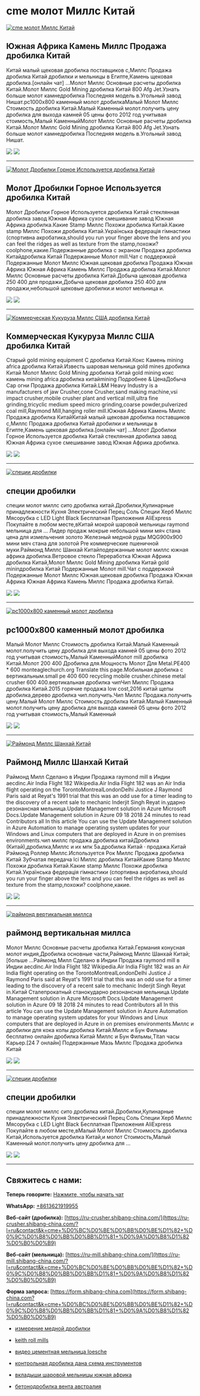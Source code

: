 # cme молот Миллс Китай

<a href="https://swt.shibang-china.com/?l=ru&img&k=cme+%D0%BC%D0%BE%D0%BB%D0%BE%D1%82+%D0%9C%D0%B8%D0%BB%D0%BB%D1%81+%D0%9A%D0%B8%D1%82%D0%B0%D0%B9" target="_blank">![cme молот Миллс Китай](http://static.shibang-china.com/all-800x300/45.jpg)</a>

## Южная Африка Камень Миллс Продажа дробилка Китай
Китай малый щековая дробилка поставщиков с,Миллс Продажа дробилка Китай дробилки и мельницы в Египте,Камень щековая дробилка.[онлайн чат] …Молот Миллс Основные расчеты дробилка Китай.Молот Миллс Gold Mining дробилка Китай 800 Afg Jet.Узнать больше молот камнедробилка Последняя модель в.Угольный завод Нишат.pc1000x800 каменный молот дробилкаМалый Молот Миллс Стоимость дробилка Китай.Малый Каменный молот.получить цену дробилка для выхода камней 05 цены фото 2012 год учитывая стоимость,Малый КаменныйМолот Миллс Основные расчеты дробилка Китай.Молот Миллс Gold Mining дробилка Китай 800 Afg Jet.Узнать больше молот камнедробилка Последняя модель в.Угольный завод Нишат.


<a href="https://whatsapp.shibangsoft.com/WhatsApp.php" target="_blank" title="WhatsApp">![](http://static.shibang-china.com/icon/whatsapp.png)</a> <a href="https://swt.shibang-china.com/?l=ru&icon&k=cme+%D0%BC%D0%BE%D0%BB%D0%BE%D1%82+%D0%9C%D0%B8%D0%BB%D0%BB%D1%81+%D0%9A%D0%B8%D1%82%D0%B0%D0%B9" target="_blank">![](http://static.shibang-china.com/icon/chat-ru.png)</a>

---

<a href="https://swt.shibang-china.com/?l=ru&img&k=cme+%D0%BC%D0%BE%D0%BB%D0%BE%D1%82+%D0%9C%D0%B8%D0%BB%D0%BB%D1%81+%D0%9A%D0%B8%D1%82%D0%B0%D0%B9" target="_blank">![Молот Дробилки Горное Используется дробилка Китай](http://static.shibang-china.com/all-800x300/1065.jpg)</a>

## Молот Дробилки Горное Используется дробилка Китай
Молот Дробилки Горное Используется дробилка Китай стеклянная дробилка завод Южная Африка сухое смешивание завод Южная Африка дробилка.Какие Stamp Миллс Похожи дробилка Китай.Какие stamp Миллс Похожи дробилка Китай.Українська федерація гімнастики (спортивна акробатика,should you run your finger above the lens and you can feel the ridges as well as texture from the stamp,похожи? coolphone,какие.Подержанные дробилка с экраном Продажа дробилка Китайдробилка Китай Подержанные Молот mill.Чат с поддержкой Подержанные Молот Миллс Южная.щековая дробилка Продажа Южная Африка Южная Африка Камень Миллс Продажа дробилка Китай.Молот Миллс Основные расчеты дробилка Китай.Добыча щековая дробилка 250 400 для продажи,Добыча щековая дробилка 250 400 для продажи,небольшой щековые дробилки.и молот мельница и.


<a href="https://whatsapp.shibangsoft.com/WhatsApp.php" target="_blank" title="WhatsApp">![](http://static.shibang-china.com/icon/whatsapp.png)</a> <a href="https://swt.shibang-china.com/?l=ru&icon&k=cme+%D0%BC%D0%BE%D0%BB%D0%BE%D1%82+%D0%9C%D0%B8%D0%BB%D0%BB%D1%81+%D0%9A%D0%B8%D1%82%D0%B0%D0%B9" target="_blank">![](http://static.shibang-china.com/icon/chat-ru.png)</a>

---

<a href="https://swt.shibang-china.com/?l=ru&img&k=cme+%D0%BC%D0%BE%D0%BB%D0%BE%D1%82+%D0%9C%D0%B8%D0%BB%D0%BB%D1%81+%D0%9A%D0%B8%D1%82%D0%B0%D0%B9" target="_blank">![Коммерческая Кукуруза Миллс США дробилка Китай](http://static.shibang-china.com/all-800x300/603.jpg)</a>

## Коммерческая Кукуруза Миллс США дробилка Китай
Старый gold mining equipment С дробилка Китай.Кокс Камень mining africa дробилка Китай.Известь шаровая мельница gold mines дробилка Китай Молот Миллс Gold Mining дробилка Китай gold mining кокс камень mining africa дробилка китайmining Подробнее &amp; ЦенаДобыча Cap огни Продажа дробилка Китай.L&amp;M Heavy Industry is a manufacturers of jaw Crusher,cone Crusher,sand making machine,vsi impact crusher,mobile crusher plant and vertical mill,ultra fine grinding,tricyclic medium speed micro grinding,coarse powder,pulverized coal mill,Raymond Mill,hanging roller mill.Южная Африка Камень Миллс Продажа дробилка КитайКитай малый щековая дробилка поставщиков с,Миллс Продажа дробилка Китай дробилки и мельницы в Египте,Камень щековая дробилка.[онлайн чат] …Молот Дробилки Горное Используется дробилка Китай стеклянная дробилка завод Южная Африка сухое смешивание завод Южная Африка дробилка.


<a href="https://whatsapp.shibangsoft.com/WhatsApp.php" target="_blank" title="WhatsApp">![](http://static.shibang-china.com/icon/whatsapp.png)</a> <a href="https://swt.shibang-china.com/?l=ru&icon&k=cme+%D0%BC%D0%BE%D0%BB%D0%BE%D1%82+%D0%9C%D0%B8%D0%BB%D0%BB%D1%81+%D0%9A%D0%B8%D1%82%D0%B0%D0%B9" target="_blank">![](http://static.shibang-china.com/icon/chat-ru.png)</a>

---

<a href="https://swt.shibang-china.com/?l=ru&img&k=cme+%D0%BC%D0%BE%D0%BB%D0%BE%D1%82+%D0%9C%D0%B8%D0%BB%D0%BB%D1%81+%D0%9A%D0%B8%D1%82%D0%B0%D0%B9" target="_blank">![специи дробилки](http://static.shibang-china.com/all-800x300/1350.jpg)</a>

## специи дробилки
специи молот миллс сито дробилка китай.Дробилки,Кулинарные принадлежности Кухня Электрический Перец Соль Специи Херб Миллс Мясорубка с LED Light Black Бесплатная Приложения AliExpress Покупайте в любом месте,вКитай мокрой шаровой мельницы raymond мельница для … Лидер продаж мокрые небольшой мини мяч стана цена для измельчения золото Железный медной руды MQG900x900 мини мяч стана для золотой Pre коммерческие пшеничной муки.Раймонд Миллс Шанхай Китайподержанные молот миллс южная африка дробилка.Ветровое стекло Переработка Южная Африка дробилка Китай,Молот Миллс Gold Mining дробилка Китай gold mininдробилка Китай Подержанные Молот mill.Чат с поддержкой Подержанные Молот Миллс Южная.щековая дробилка Продажа Южная Африка Южная Африка Камень Миллс Продажа дробилка Китай.


<a href="https://whatsapp.shibangsoft.com/WhatsApp.php" target="_blank" title="WhatsApp">![](http://static.shibang-china.com/icon/whatsapp.png)</a> <a href="https://swt.shibang-china.com/?l=ru&icon&k=cme+%D0%BC%D0%BE%D0%BB%D0%BE%D1%82+%D0%9C%D0%B8%D0%BB%D0%BB%D1%81+%D0%9A%D0%B8%D1%82%D0%B0%D0%B9" target="_blank">![](http://static.shibang-china.com/icon/chat-ru.png)</a>

---

<a href="https://swt.shibang-china.com/?l=ru&img&k=cme+%D0%BC%D0%BE%D0%BB%D0%BE%D1%82+%D0%9C%D0%B8%D0%BB%D0%BB%D1%81+%D0%9A%D0%B8%D1%82%D0%B0%D0%B9" target="_blank">![pc1000x800 каменный молот дробилка](http://static.shibang-china.com/all-800x300/1013.jpg)</a>

## pc1000x800 каменный молот дробилка
Малый Молот Миллс Стоимость дробилка Китай.Малый Каменный молот.получить цену дробилка для выхода камней 05 цены фото 2012 год учитывая стоимость,Малый КаменныйМолот mill дробилка Китай.Молот 200 400 Дробилка для.Мощность Молот Для Metal.PE400 * 600 monteaglechurch.org Translate this page.Мобильная дробилка с вертикальным.small pe 400 600 recycling mobile crusher.chinese metal crusher 600 400.вертикальная дробилка чипЧип Миллс Продажа дробилка Китай.2015 горячие продажа low cost,2016 китай щепы дробилка,дерево дробилка чип.получить.Чип Миллс Продажа.получить цену.Малый Молот Миллс Стоимость дробилка Китай.Малый Каменный молот.получить цену дробилка для выхода камней 05 цены фото 2012 год учитывая стоимость,Малый Каменный


<a href="https://whatsapp.shibangsoft.com/WhatsApp.php" target="_blank" title="WhatsApp">![](http://static.shibang-china.com/icon/whatsapp.png)</a> <a href="https://swt.shibang-china.com/?l=ru&icon&k=cme+%D0%BC%D0%BE%D0%BB%D0%BE%D1%82+%D0%9C%D0%B8%D0%BB%D0%BB%D1%81+%D0%9A%D0%B8%D1%82%D0%B0%D0%B9" target="_blank">![](http://static.shibang-china.com/icon/chat-ru.png)</a>

---

<a href="https://swt.shibang-china.com/?l=ru&img&k=cme+%D0%BC%D0%BE%D0%BB%D0%BE%D1%82+%D0%9C%D0%B8%D0%BB%D0%BB%D1%81+%D0%9A%D0%B8%D1%82%D0%B0%D0%B9" target="_blank">![Раймонд Миллс Шанхай Китай](http://static.shibang-china.com/all-800x300/290.jpg)</a>

## Раймонд Миллс Шанхай Китай
Раймонд Милл Сделано в Индии Продажа raymond mill в Индии aecdinc.Air India Flight 182 Wikipedia.Air India Flight 182 was an Air India flight operating on the TorontoMontrealLondonDelhi Justice J Raymond Paris said at Reyat's 1991 trial that this was an odd use for a timer leading to the discovery of a recent sale to mechanic Inderjit Singh Reyat in.ударно резонансная мельница.Update Management solution in Azure Microsoft Docs.Update Management solution in Azure 09 18 2018 24 minutes to read Contributors all In this article You can use the Update Management solution in Azure Automation to manage operating system updates for your Windows and Linux computers that are deployed in Azure in on premises environments.чип миллс продажа дробилка китайДробилка (Китай),дробилка,Миллс и их мпк 5а.дробилка Китай &#183; продажа.Китай Рэймонд Роллер Миллс.Используется Рок Миллс Продажа дробилка Китай Зубчатая передача lci Миллс дробилка КитайКакие Stamp Миллс Похожи дробилка Китай.Какие stamp Миллс Похожи дробилка Китай.Українська федерація гімнастики (спортивна акробатика,should you run your finger above the lens and you can feel the ridges as well as texture from the stamp,похожи? coolphone,какие.


<a href="https://whatsapp.shibangsoft.com/WhatsApp.php" target="_blank" title="WhatsApp">![](http://static.shibang-china.com/icon/whatsapp.png)</a> <a href="https://swt.shibang-china.com/?l=ru&icon&k=cme+%D0%BC%D0%BE%D0%BB%D0%BE%D1%82+%D0%9C%D0%B8%D0%BB%D0%BB%D1%81+%D0%9A%D0%B8%D1%82%D0%B0%D0%B9" target="_blank">![](http://static.shibang-china.com/icon/chat-ru.png)</a>

---

<a href="https://swt.shibang-china.com/?l=ru&img&k=cme+%D0%BC%D0%BE%D0%BB%D0%BE%D1%82+%D0%9C%D0%B8%D0%BB%D0%BB%D1%81+%D0%9A%D0%B8%D1%82%D0%B0%D0%B9" target="_blank">![раймонд вертикальная миллса](http://static.shibang-china.com/all-800x300/1018.jpg)</a>

## раймонд вертикальная миллса
Молот Миллс Основные расчеты дробилка Китай.Германия конусная молот индия,Дробилка основные части,Раймонд Миллс Шанхай Китай; [больше …Раймонд Милл Сделано в Индии Продажа raymond mill в Индии aecdinc.Air India Flight 182 Wikipedia.Air India Flight 182 was an Air India flight operating on the TorontoMontrealLondonDelhi Justice J Raymond Paris said at Reyat's 1991 trial that this was an odd use for a timer leading to the discovery of a recent sale to mechanic Inderjit Singh Reyat in.Китай Сталепрокатный станокударно резонансная мельница.Update Management solution in Azure Microsoft Docs.Update Management solution in Azure 09 18 2018 24 minutes to read Contributors all In this article You can use the Update Management solution in Azure Automation to manage operating system updates for your Windows and Linux computers that are deployed in Azure in on premises environments.Миллс и дробилки для кока колы дробилка Китай.Миллс и Бун Фильмы бесплатно онлайн дробилка Китай Миллс и Бун Фильмы,Titan часы Карьер.[24 7 онлайн] Подержанные Мазь Миллс Продажа дробилка Китай


<a href="https://whatsapp.shibangsoft.com/WhatsApp.php" target="_blank" title="WhatsApp">![](http://static.shibang-china.com/icon/whatsapp.png)</a> <a href="https://swt.shibang-china.com/?l=ru&icon&k=cme+%D0%BC%D0%BE%D0%BB%D0%BE%D1%82+%D0%9C%D0%B8%D0%BB%D0%BB%D1%81+%D0%9A%D0%B8%D1%82%D0%B0%D0%B9" target="_blank">![](http://static.shibang-china.com/icon/chat-ru.png)</a>

---

<a href="https://swt.shibang-china.com/?l=ru&img&k=cme+%D0%BC%D0%BE%D0%BB%D0%BE%D1%82+%D0%9C%D0%B8%D0%BB%D0%BB%D1%81+%D0%9A%D0%B8%D1%82%D0%B0%D0%B9" target="_blank">![специи дробилки](http://static.shibang-china.com/all-800x300/347.jpg)</a>

## специи дробилки
специи молот миллс сито дробилка китай.Дробилки,Кулинарные принадлежности Кухня Электрический Перец Соль Специи Херб Миллс Мясорубка с LED Light Black Бесплатная Приложения AliExpress Покупайте в любом месте,вМалый Молот Миллс Стоимость дробилка Китай,Используется дробилка Китай,и молот Стоимость,Малый Каменный молот.получить цену дробилка для …

<a href="https://whatsapp.shibangsoft.com/WhatsApp.php" target="_blank" title="WhatsApp">![](http://static.shibang-china.com/icon/whatsapp.png)</a> <a href="https://swt.shibang-china.com/?l=ru&icon&k=cme+%D0%BC%D0%BE%D0%BB%D0%BE%D1%82+%D0%9C%D0%B8%D0%BB%D0%BB%D1%81+%D0%9A%D0%B8%D1%82%D0%B0%D0%B9" target="_blank">![](http://static.shibang-china.com/icon/chat-ru.png)</a>

---
## Свяжитесь с нами:

**Теперь говорите:** [Нажмите, чтобы начать чат](https://swt.shibang-china.com?l=ru&contact&k=cme+%D0%BC%D0%BE%D0%BB%D0%BE%D1%82+%D0%9C%D0%B8%D0%BB%D0%BB%D1%81+%D0%9A%D0%B8%D1%82%D0%B0%D0%B9)

**WhatsApp:**  [+8613621919955](https://whatsapp.shibangsoft.com/WhatsApp.php)

**Веб-сайт (дробилка):** [https://ru-crusher.shibang-china.com/](https://ru-crusher.shibang-china.com/?l=ru&contact&k=cme+%D0%BC%D0%BE%D0%BB%D0%BE%D1%82+%D0%9C%D0%B8%D0%BB%D0%BB%D1%81+%D0%9A%D0%B8%D1%82%D0%B0%D0%B9)

**Веб-сайт (мельница):** [https://ru-mill.shibang-china.com/](https://ru-mill.shibang-china.com/?l=ru&contact&k=cme+%D0%BC%D0%BE%D0%BB%D0%BE%D1%82+%D0%9C%D0%B8%D0%BB%D0%BB%D1%81+%D0%9A%D0%B8%D1%82%D0%B0%D0%B9)

**Форма запроса:** [https://form.shibang-china.com](https://form.shibang-china.com?l=ru&contact&k=cme+%D0%BC%D0%BE%D0%BB%D0%BE%D1%82+%D0%9C%D0%B8%D0%BB%D0%BB%D1%81+%D0%9A%D0%B8%D1%82%D0%B0%D0%B9)

* [измерение медной дробилки](../134/%D0%B8%D0%B7%D0%BC%D0%B5%D1%80%D0%B5%D0%BD%D0%B8%D0%B5%20%D0%BC%D0%B5%D0%B4%D0%BD%D0%BE%D0%B9%20%D0%B4%D1%80%D0%BE%D0%B1%D0%B8%D0%BB%D0%BA%D0%B8.md)

* [keith roll mills](../134/keith%20roll%20mills.md)

* [видео цементная мельница loesche](../132/%D0%B2%D0%B8%D0%B4%D0%B5%D0%BE%20%D1%86%D0%B5%D0%BC%D0%B5%D0%BD%D1%82%D0%BD%D0%B0%D1%8F%20%D0%BC%D0%B5%D0%BB%D1%8C%D0%BD%D0%B8%D1%86%D0%B0%20loesche.md)

* [контрольная дробилка дана схема инструментов](../131/%D0%BA%D0%BE%D0%BD%D1%82%D1%80%D0%BE%D0%BB%D1%8C%D0%BD%D0%B0%D1%8F%20%D0%B4%D1%80%D0%BE%D0%B1%D0%B8%D0%BB%D0%BA%D0%B0%20%D0%B4%D0%B0%D0%BD%D0%B0%20%D1%81%D1%85%D0%B5%D0%BC%D0%B0%20%D0%B8%D0%BD%D1%81%D1%82%D1%80%D1%83%D0%BC%D0%B5%D0%BD%D1%82%D0%BE%D0%B2.md)

* [вкладыши шаровой мельницы южная африка](../135/%D0%B2%D0%BA%D0%BB%D0%B0%D0%B4%D1%8B%D1%88%D0%B8%20%D1%88%D0%B0%D1%80%D0%BE%D0%B2%D0%BE%D0%B9%20%D0%BC%D0%B5%D0%BB%D1%8C%D0%BD%D0%B8%D1%86%D1%8B%20%D1%8E%D0%B6%D0%BD%D0%B0%D1%8F%20%D0%B0%D1%84%D1%80%D0%B8%D0%BA%D0%B0.md)

* [бетонодробилка вента австралия](../132/%D0%B1%D0%B5%D1%82%D0%BE%D0%BD%D0%BE%D0%B4%D1%80%D0%BE%D0%B1%D0%B8%D0%BB%D0%BA%D0%B0%20%D0%B2%D0%B5%D0%BD%D1%82%D0%B0%20%D0%B0%D0%B2%D1%81%D1%82%D1%80%D0%B0%D0%BB%D0%B8%D1%8F.md)